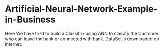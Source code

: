 # Artificial-Neural-Network-Example-in-Business
Here We have tried to build a Classifier using ANN to classify the Customer who can leave the bank or connected with bank.
DataSet is downloaded on internet. 
